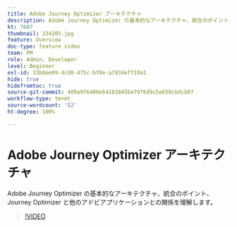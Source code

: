 ```yaml
---
title: Adobe Journey Optimizer アーキテクチャ
description: Adobe Journey Optimizer の基本的なアーキテクチャ、統合のポイント、Journey Optimizer と他のアドビアプリケーションとの関係を理解します。
kt: 7607
thumbnail: 334205.jpg
feature: Overview
doc-type: feature video
team: PM
role: Admin, Developer
level: Beginner
exl-id: 33b8ee09-4cd8-475c-bf8e-a7934eff19a1
hide: true
hidefromtoc: true
source-git-commit: 409a9f6406e64181845be79f6d9c5e650cbdcb87
workflow-type: tm+mt
source-wordcount: '52'
ht-degree: 100%

---
```


# Adobe Journey Optimizer アーキテクチャ

Adobe Journey Optimizer の基本的なアーキテクチャ、統合のポイント、Journey Optimizer と他のアドビアプリケーションとの関係を理解します。

>[!VIDEO](https://video.tv.adobe.com/v/334205?quality=12)
